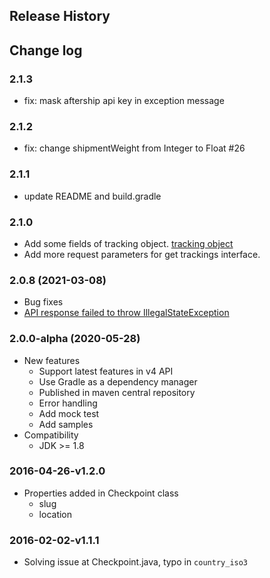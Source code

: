 ## Release History

## Change log
### 2.1.3
- fix: mask aftership api key in exception message

### 2.1.2
- fix: change shipmentWeight from Integer to Float #26

### 2.1.1
- update README and build.gradle

### 2.1.0
- Add some fields of tracking object. [tracking object](https://developers.aftership.com/reference/object-tracking)
- Add more request parameters for get trackings interface. 

### 2.0.8 (2021-03-08)
- Bug fixes
 - [API response failed to throw IllegalStateException](https://github.com/AfterShip/aftership-sdk-java/issues/18)

### 2.0.0-alpha (2020-05-28)
- New features
	- Support latest features in v4 API
	- Use Gradle as a dependency manager
	- Published in maven central repository
	- Error handling
	- Add mock test
	- Add samples
- Compatibility
	- JDK >= 1.8
	
### 2016-04-26-v1.2.0

- Properties added in Checkpoint class
    - slug
    - location

### 2016-02-02-v1.1.1

- Solving issue at Checkpoint.java, typo in ```country_iso3```
